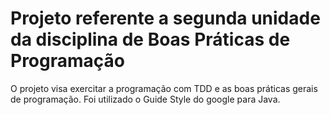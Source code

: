 # Projeto referente a segunda unidade da disciplina de Boas Práticas de Programação

O projeto visa exercitar a programação com TDD e as boas práticas gerais de programação.
Foi utilizado o Guide Style do google para Java.
